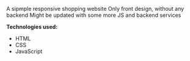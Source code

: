 A sipmple responsive shopping website 
Only front design, without any backend
Might be updated with some more JS and backend services


**Technologies used:**
- HTML
- CSS
- JavaScript
